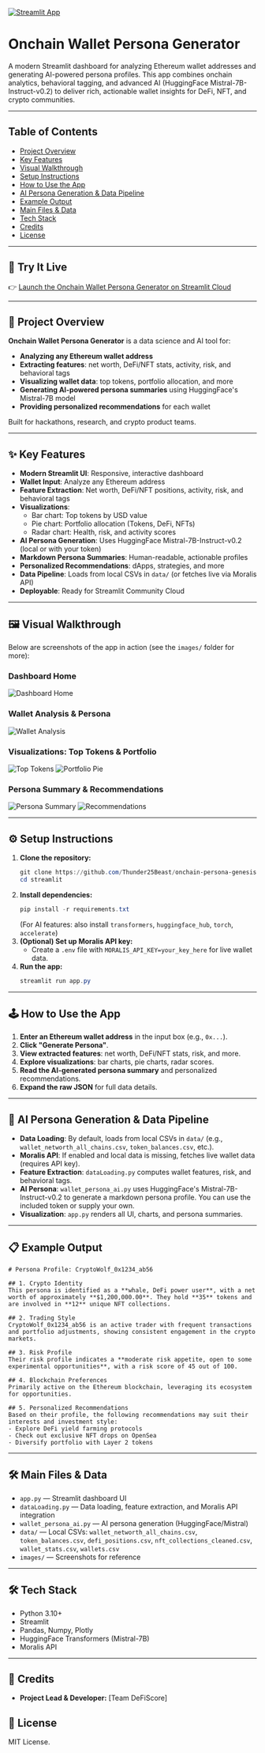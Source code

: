 ﻿[![Streamlit App](https://static.streamlit.io/badges/streamlit_badge_black_white.svg)](https://kgen-wallet-persona.streamlit.app/)

# Onchain Wallet Persona Generator

A modern Streamlit dashboard for analyzing Ethereum wallet addresses and generating AI-powered persona profiles. This app combines onchain analytics, behavioral tagging, and advanced AI (HuggingFace Mistral-7B-Instruct-v0.2) to deliver rich, actionable wallet insights for DeFi, NFT, and crypto communities.

---

## Table of Contents
- [Project Overview](#-project-overview)
- [Key Features](#-key-features)
- [Visual Walkthrough](#-visual-walkthrough)
- [Setup Instructions](#️-setup-instructions)
- [How to Use the App](#-how-to-use-the-app)
- [AI Persona Generation & Data Pipeline](#-ai-persona-generation--data-pipeline)
- [Example Output](#-example-output)
- [Main Files & Data](#-main-files--data)
- [Tech Stack](#-tech-stack)
- [Credits](#-credits)
- [License](#-license)

---

## 🚦 Try It Live

👉 [Launch the Onchain Wallet Persona Generator on Streamlit Cloud](https://kgen-wallet-persona.streamlit.app/)

---

## 🚀 Project Overview

**Onchain Wallet Persona Generator** is a data science and AI tool for:
- **Analyzing any Ethereum wallet address**
- **Extracting features**: net worth, DeFi/NFT stats, activity, risk, and behavioral tags
- **Visualizing wallet data**: top tokens, portfolio allocation, and more
- **Generating AI-powered persona summaries** using HuggingFace's Mistral-7B model
- **Providing personalized recommendations** for each wallet

Built for hackathons, research, and crypto product teams.

---

## ✨ Key Features

- **Modern Streamlit UI**: Responsive, interactive dashboard
- **Wallet Input**: Analyze any Ethereum address
- **Feature Extraction**: Net worth, DeFi/NFT positions, activity, risk, and behavioral tags
- **Visualizations**:
  - Bar chart: Top tokens by USD value
  - Pie chart: Portfolio allocation (Tokens, DeFi, NFTs)
  - Radar chart: Health, risk, and activity scores
- **AI Persona Generation**: Uses HuggingFace Mistral-7B-Instruct-v0.2 (local or with your token)
- **Markdown Persona Summaries**: Human-readable, actionable profiles
- **Personalized Recommendations**: dApps, strategies, and more
- **Data Pipeline**: Loads from local CSVs in `data/` (or fetches live via Moralis API)
- **Deployable**: Ready for Streamlit Community Cloud

---

## 🖼 Visual Walkthrough

Below are screenshots of the app in action (see the `images/` folder for more):

### Dashboard Home
![Dashboard Home](images/Screenshot%202025-05-30%20223049.png)

### Wallet Analysis & Persona
![Wallet Analysis](images/Screenshot%202025-05-30%20223118.png)

### Visualizations: Top Tokens & Portfolio
![Top Tokens](images/Screenshot%202025-05-30%20223133.png)
![Portfolio Pie](images/Screenshot%202025-05-30%20223139.png)

### Persona Summary & Recommendations
![Persona Summary](images/Screenshot%202025-05-30%20223147.png)
![Recommendations](images/Screenshot%202025-05-30%20223156.png)

---

## ⚙️ Setup Instructions

1. **Clone the repository:**
   ```powershell
   git clone https://github.com/Thunder25Beast/onchain-persona-genesis
   cd streamlit
   ```
2. **Install dependencies:**
   ```powershell
   pip install -r requirements.txt
   ```
   (For AI features: also install `transformers`, `huggingface_hub`, `torch`, `accelerate`)
3. **(Optional) Set up Moralis API key:**
   - Create a `.env` file with `MORALIS_API_KEY=your_key_here` for live wallet data.
4. **Run the app:**
   ```powershell
   streamlit run app.py
   ```

---

## 🕹 How to Use the App

1. **Enter an Ethereum wallet address** in the input box (e.g., `0x...`).
2. **Click "Generate Persona"**.
3. **View extracted features**: net worth, DeFi/NFT stats, risk, and more.
4. **Explore visualizations**: bar charts, pie charts, radar scores.
5. **Read the AI-generated persona summary** and personalized recommendations.
6. **Expand the raw JSON** for full data details.

---

## 🤖 AI Persona Generation & Data Pipeline

- **Data Loading**: By default, loads from local CSVs in `data/` (e.g., `wallet_networth_all_chains.csv`, `token_balances.csv`, etc.).
- **Moralis API**: If enabled and local data is missing, fetches live wallet data (requires API key).
- **Feature Extraction**: `dataLoading.py` computes wallet features, risk, and behavioral tags.
- **AI Persona**: `wallet_persona_ai.py` uses HuggingFace's Mistral-7B-Instruct-v0.2 to generate a markdown persona profile. You can use the included token or supply your own.
- **Visualization**: `app.py` renders all UI, charts, and persona summaries.

---

## 📋 Example Output

```
# Persona Profile: CryptoWolf_0x1234_ab56

## 1. Crypto Identity
This persona is identified as a **whale, DeFi power user**, with a net worth of approximately **$1,200,000.00**. They hold **35** tokens and are involved in **12** unique NFT collections.

## 2. Trading Style
CryptoWolf_0x1234_ab56 is an active trader with frequent transactions and portfolio adjustments, showing consistent engagement in the crypto markets.

## 3. Risk Profile
Their risk profile indicates a **moderate risk appetite, open to some experimental opportunities**, with a risk score of 45 out of 100.

## 4. Blockchain Preferences
Primarily active on the Ethereum blockchain, leveraging its ecosystem for opportunities.

## 5. Personalized Recommendations
Based on their profile, the following recommendations may suit their interests and investment style:
- Explore DeFi yield farming protocols
- Check out exclusive NFT drops on OpenSea
- Diversify portfolio with Layer 2 tokens
```

---

## 🛠 Main Files & Data
- `app.py` — Streamlit dashboard UI
- `dataLoading.py` — Data loading, feature extraction, and Moralis API integration
- `wallet_persona_ai.py` — AI persona generation (HuggingFace/Mistral)
- `data/` — Local CSVs: `wallet_networth_all_chains.csv`, `token_balances.csv`, `defi_positions.csv`, `nft_collections_cleaned.csv`, `wallet_stats.csv`, `wallets.csv`
- `images/` — Screenshots for reference

---

## 🛠 Tech Stack
- Python 3.10+
- Streamlit
- Pandas, Numpy, Plotly
- HuggingFace Transformers (Mistral-7B)
- Moralis API

---

## 👥 Credits
- **Project Lead & Developer:** [Team DeFiScore]


## 📄 License
MIT License. 
